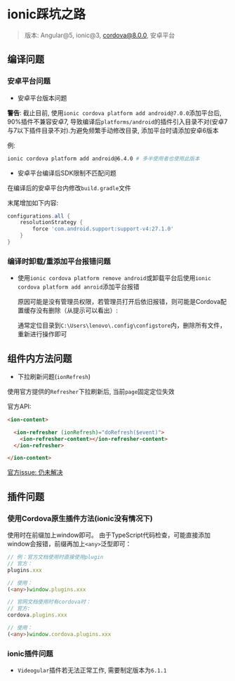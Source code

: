 # ionic踩坑之路

> 版本: Angular@5, ionic@3, cordova@8.0.0, 安卓平台

## 编译问题

### 安卓平台问题

- 安卓平台版本问题

**警告**: 截止目前, 使用`ionic cordova platform add android@7.0.0`添加平台后, 90%插件不兼容安卓7, 导致编译后`platforms/android`的插件引入目录不对(安卓7与7以下插件目录不对).为避免频繁手动修改目录, 添加平台时请添加安卓6版本

例:

```zsh
ionic cordova platform add android@6.4.0 # 多半使用者也使用此版本
```

- 安卓平台编译后SDK限制不匹配问题

在编译后的安卓平台内修改`build.gradle`文件

末尾增加如下内容:
```gradle
configurations.all {
    resolutionStrategy {
        force 'com.android.support:support-v4:27.1.0'
    }
}
```

### 编译时卸载/重添加平台报错问题

- 使用`ionic cordova platform remove android`或卸载平台后使用`ionic cordova platform add anroid`添加平台报错

    原因可能是没有管理员权限，若管理员打开后依旧报错，则可能是Cordova配置缓存没有删除（从提示可以看出）:
    
    通常定位目录到`C:\Users\lenovo\.config\configstore`内，删除所有文件，重新进行操作即可

## 组件内方法问题

- 下拉刷新问题(`ionRefresh`)

使用官方提供的`Refresher`下拉刷新后, 当前`page`固定定位失效

官方API:

```HTML
<ion-content>

  <ion-refresher (ionRefresh)="doRefresh($event)">
    <ion-refresher-content></ion-refresher-content>
  </ion-refresher>

</ion-content>
```

[官方issue: 仍未解决](https://github.com/ionic-team/ionic/issues/13237)



## 插件问题

### 使用Cordova原生插件方法(ionic没有情况下)

使用时在前缀加上window即可。
由于TypeScript代码检查，可能直接添加window会报错，前缀再加上`<any>`泛型即可：

```TypeScript
// 例：官方文档使用时直接使用plugin
// 官方：
plugins.xxx

// 使用：
(<any>)window.plugins.xxx

// 官网文档使用时有cordova时：
// 官方:
cordova.plugins.xxx

// 使用：
(<any>)window.cordova.plugins.xxx
```


### ionic插件问题

- `Videogular`插件若无法正常工作, 需要制定版本为`6.1.1`
